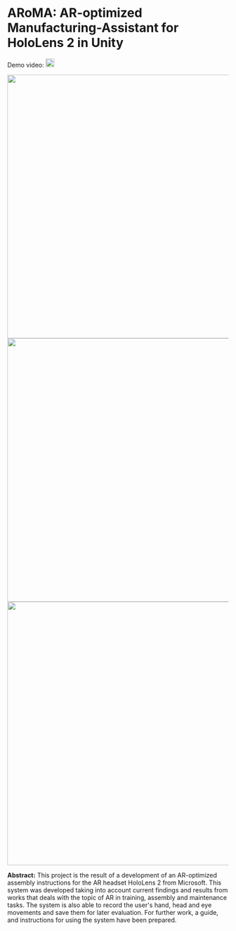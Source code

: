 # ARoMA: AR-optimized Manufacturing-Assistant for HoloLens 2 in Unity
 
Demo video: <a href="https://www.youtube.com/watch?v=M1uZh9A-Ros&ab_channel=izmeHD"><img src="https://img.shields.io/badge/-YouTube-red?&style=for-the-badge&logo=youtube&logoColor=white" height=20></a>


<p align="center">
  <a href="https://www.youtube.com/watch?v=M1uZh9A-Ros&ab_channel=izmeHD"><img src='https://github.com/IZMEHD/ARoMA/blob/main/imgs/DemoLegoBuildAndTwin.gif' width=600 ></a>
  <a href="https://www.youtube.com/watch?v=M1uZh9A-Ros&ab_channel=izmeHD"><img src='https://github.com/IZMEHD/ARoMA/blob/main/imgs/DemoWashSpinAndSize.gif' width=600 ></a>
  <a href="https://www.youtube.com/watch?v=M1uZh9A-Ros&ab_channel=izmeHD"><img src='https://github.com/IZMEHD/ARoMA/blob/main/imgs/DemoWashIndicator.gif' width=600 ></a>
</p>



**Abstract:** This project is the result of a development of an AR-optimized assembly instructions
for the AR headset HoloLens 2 from Microsoft. This system was developed taking into
account current findings and results from works that deals with the topic of AR in training,
assembly and maintenance tasks. The system is also able to record the user's hand, head and
eye movements and save them for later evaluation. For further work, a guide, and
instructions for using the system have been prepared.